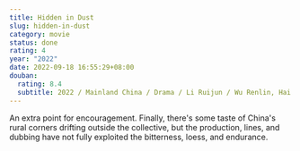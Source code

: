 ```yaml
---
title: Hidden in Dust
slug: hidden-in-dust
category: movie
status: done
rating: 4
year: "2022"
date: 2022-09-18 16:55:29+08:00
douban:
  rating: 8.4
  subtitle: 2022 / Mainland China / Drama / Li Ruijun / Wu Renlin, Hai Qing
---
```


An extra point for encouragement. Finally, there's some taste of China's rural corners drifting outside the collective, but the production, lines, and dubbing have not fully exploited the bitterness, loess, and endurance.
